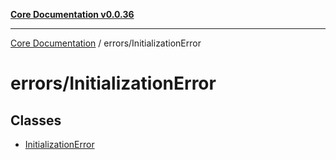 [**Core Documentation v0.0.36**](../../README.md)

***

[Core Documentation](../../modules.md) / errors/InitializationError

# errors/InitializationError

## Classes

- [InitializationError](classes/InitializationError.md)
